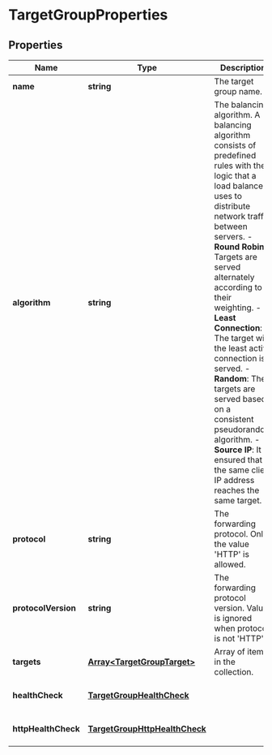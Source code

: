 # TargetGroupProperties

## Properties
| Name | Type | Description | Notes |
| ------------ | ------------- | ------------- | ------------- |
| **name** | **string** | The target group name. | [default to undefined] |
| **algorithm** | **string** | The balancing algorithm. A balancing algorithm consists of predefined rules with the logic that a load balancer uses to distribute network traffic between servers.  - **Round Robin**: Targets are served alternately according to their weighting.  - **Least Connection**: The target with the least active connection is served.  - **Random**: The targets are served based on a consistent pseudorandom algorithm.  - **Source IP**: It is ensured that the same client IP address reaches the same target. | [default to undefined] |
| **protocol** | **string** | The forwarding protocol. Only the value \'HTTP\' is allowed. | [default to undefined] |
| **protocolVersion** | **string** | The forwarding protocol version. Value is ignored when protocol is not \'HTTP\'. | [optional] [default to undefined] |
| **targets** | [**Array&lt;TargetGroupTarget&gt;**](TargetGroupTarget.md) | Array of items in the collection. | [optional] [default to undefined] |
| **healthCheck** | [**TargetGroupHealthCheck**](TargetGroupHealthCheck.md) |  | [optional] [default to undefined] |
| **httpHealthCheck** | [**TargetGroupHttpHealthCheck**](TargetGroupHttpHealthCheck.md) |  | [optional] [default to undefined] |


